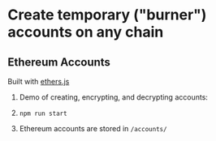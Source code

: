 # Create temporary ("burner") accounts on any chain


## Ethereum Accounts
Built with [ethers.js](https://docs.ethers.io/ethers.js)
1. Demo of creating, encrypting, and decrypting accounts:

2. `npm run start`

3. Ethereum accounts are stored in `/accounts/`
